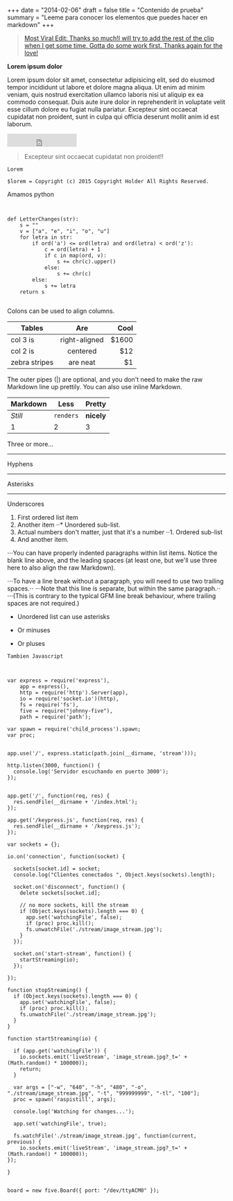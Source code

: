 +++
date = "2014-02-06"
draft = false
title = "Contenido de prueba"
summary = "Leeme para conocer los elementos que puedes hacer en markdown"
+++

<blockquote class="imgur-embed-pub" lang="en" data-id="o3HT4dc" data-context="false"><a href="//imgur.com/o3HT4dc">Most Viral Edit: Thanks so much!I will try to add the rest of the clip when I get some time. Gotta do some work first. Thanks again for the love!</a></blockquote><script async src="//s.imgur.com/min/embed.js" charset="utf-8"></script>

**Lorem ipsum dolor**


Lorem ipsum dolor sit amet, consectetur adipisicing elit, sed do eiusmod tempor incididunt ut labore et dolore magna aliqua. Ut enim ad minim veniam, quis nostrud exercitation ullamco laboris nisi ut aliquip ex ea commodo consequat. Duis aute irure dolor in reprehenderit in voluptate velit esse cillum dolore eu fugiat nulla pariatur. Excepteur sint occaecat cupidatat non proident, sunt in culpa qui officia deserunt mollit anim id est laborum.


<iframe src="https://ghbtns.com/github-btn.html?user=devhunterco&repo=blog&type=star&count=true&size=large" frameborder="0" scrolling="0" width="160px" height="30px"></iframe>

> Excepteur sint occaecat cupidatat non proident!!


<script src="https://gist.github.com/juliocesar-io/fee642c05a9b95a5bc09.js"></script>


`Lorem`


```
$lorem = Copyright (c) 2015 Copyright Holder All Rights Reserved.

```


Amamos python

<pre><code class="language-python">

def LetterChanges(str):
    s = ""
    v = ["a", "e", "i", "o", "u"]
    for letra in str:
        if ord('a') <= ord(letra) and ord(letra) < ord('z'):
            c = ord(letra) + 1
            if c in map(ord, v):
                s += chr(c).upper()
            else:
                s += chr(c)
        else:
            s += letra
    return s

</code></pre>



Colons can be used to align columns.

| Tables        | Are           | Cool  |
| ------------- |:-------------:| -----:|
| col 3 is      | right-aligned | $1600 |
| col 2 is      | centered      |   $12 |
| zebra stripes | are neat      |    $1 |

The outer pipes (|) are optional, and you don't need to make the raw Markdown line up prettily. You can also use inline Markdown.

Markdown | Less | Pretty
--- | --- | ---
*Still* | `renders` | **nicely**
1 | 2 | 3

Three or more...

---

Hyphens

***

Asterisks

___

Underscores


1. First ordered list item
2. Another item
⋅⋅* Unordered sub-list.
1. Actual numbers don't matter, just that it's a number
⋅⋅1. Ordered sub-list
4. And another item.

⋅⋅⋅You can have properly indented paragraphs within list items. Notice the blank line above, and the leading spaces (at least one, but we'll use three here to also align the raw Markdown).

⋅⋅⋅To have a line break without a paragraph, you will need to use two trailing spaces.⋅⋅
⋅⋅⋅Note that this line is separate, but within the same paragraph.⋅⋅
⋅⋅⋅(This is contrary to the typical GFM line break behaviour, where trailing spaces are not required.)

* Unordered list can use asterisks
- Or minuses
+ Or pluses

`Tambien Javascript`

<pre><code class="language-javascript">

var express = require('express'),
    app = express(),
    http = require('http').Server(app),
    io = require('socket.io')(http),
    fs = require('fs'),
    five = require("johnny-five"),
    path = require('path');

var spawn = require('child_process').spawn;
var proc;


app.use('/', express.static(path.join(__dirname, 'stream')));

http.listen(3000, function() {
  console.log('Servidor escuchando en puerto 3000');
});


app.get('/', function(req, res) {
  res.sendFile(__dirname + '/index.html');
});

app.get('/keypress.js', function(req, res) {
  res.sendFile(__dirname + '/keypress.js');
});

var sockets = {};

io.on('connection', function(socket) {

  sockets[socket.id] = socket;
  console.log("Clientes conectados ", Object.keys(sockets).length);

  socket.on('disconnect', function() {
    delete sockets[socket.id];

    // no more sockets, kill the stream
    if (Object.keys(sockets).length === 0) {
      app.set('watchingFile', false);
      if (proc) proc.kill();
      fs.unwatchFile('./stream/image_stream.jpg');
    }
  });

  socket.on('start-stream', function() {
    startStreaming(io);
  });

});

function stopStreaming() {
  if (Object.keys(sockets).length === 0) {
    app.set('watchingFile', false);
    if (proc) proc.kill();
    fs.unwatchFile('./stream/image_stream.jpg');
  }
}

function startStreaming(io) {

  if (app.get('watchingFile')) {
    io.sockets.emit('liveStream', 'image_stream.jpg?_t=' + (Math.random() * 100000));
    return;
  }

  var args = ["-w", "640", "-h", "480", "-o", "./stream/image_stream.jpg", "-t", "999999999", "-tl", "100"];
  proc = spawn('raspistill', args);

  console.log('Watching for changes...');

  app.set('watchingFile', true);

  fs.watchFile('./stream/image_stream.jpg', function(current, previous) {
    io.sockets.emit('liveStream', 'image_stream.jpg?_t=' + (Math.random() * 100000));
});

}


board = new five.Board({ port: "/dev/ttyACM0" });

</code></pre>
